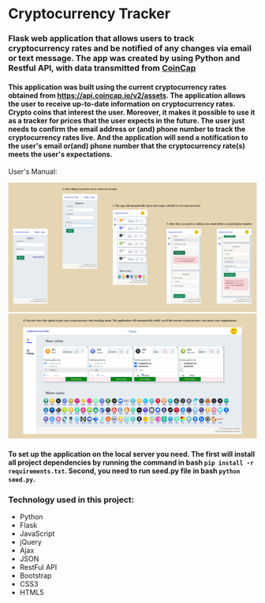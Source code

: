 # Cryptocurrency Tracker

### Flask web application that allows users to track cryptocurrency rates and be notified of any changes via email or text message. The app was created by using Python and Restful API, with data transmitted from [CoinCap](https://coincap.io)


#### This application was built using the current cryptocurrency rates obtained from https://api.coincap.io/v2/assets. The application allows the user to receive up-to-date information on cryptocurrency rates. Crypto coins that interest the user. Moreover, it makes it possible to use it as a tracker for prices that the user expects in the future. The user just needs to confirm the email address or (and) phone number to track the cryptocurrency rates live. And the application will send a notification to the user's email or(and) phone number that the cryptocurrency rate(s) meets the user's expectations.


User's Manual:

<img src="https://raw.githubusercontent.com/Spartak-Belov-Floresku/cryptocurrency-tracker/master/static/img/site/User's-Manual-1.jpg">

<img src="https://raw.githubusercontent.com/Spartak-Belov-Floresku/cryptocurrency-tracker/master/static/img/site/User's-Manual-2.jpg">

#### To set up the application on the local server you need. The first will install all project dependencies by running the command in bash ```pip install -r requirements.txt```. Second, you need to run seed.py file in bash ```python seed.py```.

### Technology used in this project:
- Python
- Flask
- JavaScript
- jQuery
- Ajax
- JSON
- RestFul API
- Bootstrap
- CSS3
- HTML5
